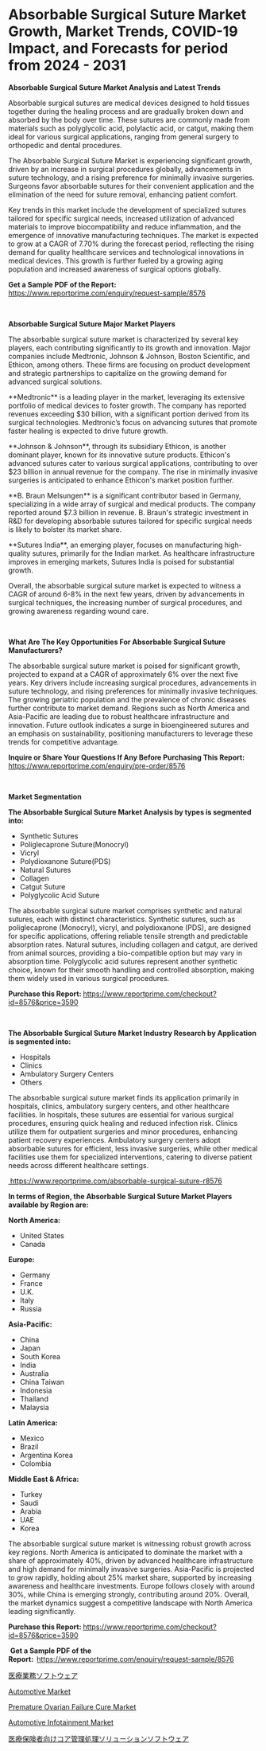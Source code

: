 <p><h1>Absorbable Surgical Suture Market Growth, Market Trends, COVID-19 Impact, and Forecasts for period from 2024 - 2031</h1></p><p><strong>Absorbable Surgical Suture Market Analysis and Latest Trends</strong></p>
<p><p>Absorbable surgical sutures are medical devices designed to hold tissues together during the healing process and are gradually broken down and absorbed by the body over time. These sutures are commonly made from materials such as polyglycolic acid, polylactic acid, or catgut, making them ideal for various surgical applications, ranging from general surgery to orthopedic and dental procedures.</p><p>The Absorbable Surgical Suture Market is experiencing significant growth, driven by an increase in surgical procedures globally, advancements in suture technology, and a rising preference for minimally invasive surgeries. Surgeons favor absorbable sutures for their convenient application and the elimination of the need for suture removal, enhancing patient comfort.</p><p>Key trends in this market include the development of specialized sutures tailored for specific surgical needs, increased utilization of advanced materials to improve biocompatibility and reduce inflammation, and the emergence of innovative manufacturing techniques. The market is expected to grow at a CAGR of 7.70% during the forecast period, reflecting the rising demand for quality healthcare services and technological innovations in medical devices. This growth is further fueled by a growing aging population and increased awareness of surgical options globally.</p></p>
<p><strong>Get a Sample PDF of the Report:&nbsp;</strong> <a href="https://www.reportprime.com/enquiry/request-sample/8576">https://www.reportprime.com/enquiry/request-sample/8576</a></p>
<p>&nbsp;</p>
<p><strong>Absorbable Surgical Suture Major Market Players</strong></p>
<p><p>The absorbable surgical suture market is characterized by several key players, each contributing significantly to its growth and innovation. Major companies include Medtronic, Johnson & Johnson, Boston Scientific, and Ethicon, among others. These firms are focusing on product development and strategic partnerships to capitalize on the growing demand for advanced surgical solutions.</p><p>**Medtronic** is a leading player in the market, leveraging its extensive portfolio of medical devices to foster growth. The company has reported revenues exceeding $30 billion, with a significant portion derived from its surgical technologies. Medtronic’s focus on advancing sutures that promote faster healing is expected to drive future growth.</p><p>**Johnson & Johnson**, through its subsidiary Ethicon, is another dominant player, known for its innovative suture products. Ethicon's advanced sutures cater to various surgical applications, contributing to over $23 billion in annual revenue for the company. The rise in minimally invasive surgeries is anticipated to enhance Ethicon's market position further.</p><p>**B. Braun Melsungen** is a significant contributor based in Germany, specializing in a wide array of surgical and medical products. The company reported around $7.3 billion in revenue. B. Braun's strategic investment in R&D for developing absorbable sutures tailored for specific surgical needs is likely to bolster its market share.</p><p>**Sutures India**, an emerging player, focuses on manufacturing high-quality sutures, primarily for the Indian market. As healthcare infrastructure improves in emerging markets, Sutures India is poised for substantial growth.</p><p>Overall, the absorbable surgical suture market is expected to witness a CAGR of around 6-8% in the next few years, driven by advancements in surgical techniques, the increasing number of surgical procedures, and growing awareness regarding wound care.</p></p>
<p>&nbsp;</p>
<p><strong>What Are The Key Opportunities For Absorbable Surgical Suture Manufacturers?</strong></p>
<p><p>The absorbable surgical suture market is poised for significant growth, projected to expand at a CAGR of approximately 6% over the next five years. Key drivers include increasing surgical procedures, advancements in suture technology, and rising preferences for minimally invasive techniques. The growing geriatric population and the prevalence of chronic diseases further contribute to market demand. Regions such as North America and Asia-Pacific are leading due to robust healthcare infrastructure and innovation. Future outlook indicates a surge in bioengineered sutures and an emphasis on sustainability, positioning manufacturers to leverage these trends for competitive advantage.</p></p>
<p><strong>Inquire or Share Your Questions If Any Before Purchasing This Report:</strong> <a href="https://www.reportprime.com/enquiry/pre-order/8576">https://www.reportprime.com/enquiry/pre-order/8576</a></p>
<p>&nbsp;</p>
<p><strong>Market Segmentation</strong></p>
<p><strong>The Absorbable Surgical Suture Market Analysis by types is segmented into:</strong></p>
<p><ul><li>Synthetic Sutures</li><li>Poliglecaprone Suture(Monocryl)</li><li>Vicryl</li><li>Polydioxanone Suture(PDS)</li><li>Natural Sutures</li><li>Collagen</li><li>Catgut Suture</li><li>Polyglycolic Acid Suture</li></ul></p>
<p><p>The absorbable surgical suture market comprises synthetic and natural sutures, each with distinct characteristics. Synthetic sutures, such as poliglecaprone (Monocryl), vicryl, and polydioxanone (PDS), are designed for specific applications, offering reliable tensile strength and predictable absorption rates. Natural sutures, including collagen and catgut, are derived from animal sources, providing a bio-compatible option but may vary in absorption time. Polyglycolic acid sutures represent another synthetic choice, known for their smooth handling and controlled absorption, making them widely used in various surgical procedures.</p></p>
<p><strong>Purchase this Report:&nbsp;</strong><a href="https://www.reportprime.com/checkout?id=8576&price=3590">https://www.reportprime.com/checkout?id=8576&price=3590</a></p>
<p>&nbsp;</p>
<p><strong>The Absorbable Surgical Suture Market Industry Research by Application is segmented into:</strong></p>
<p><ul><li>Hospitals</li><li>Clinics</li><li>Ambulatory Surgery Centers</li><li>Others</li></ul></p>
<p><p>The absorbable surgical suture market finds its application primarily in hospitals, clinics, ambulatory surgery centers, and other healthcare facilities. In hospitals, these sutures are essential for various surgical procedures, ensuring quick healing and reduced infection risk. Clinics utilize them for outpatient surgeries and minor procedures, enhancing patient recovery experiences. Ambulatory surgery centers adopt absorbable sutures for efficient, less invasive surgeries, while other medical facilities use them for specialized interventions, catering to diverse patient needs across different healthcare settings.</p></p>
<p><a href="https://www.reportprime.com/absorbable-surgical-suture-r8576">&nbsp;https://www.reportprime.com/absorbable-surgical-suture-r8576</a></p>
<p><strong>In terms of Region, the Absorbable Surgical Suture Market Players available by Region are:</strong></p>
<p>
    <p> <strong> North America: </strong>
        <ul>
            <li>United States</li>
            <li>Canada</li>
        </ul>
        </p> 
    <p> <strong> Europe: </strong>
        <ul>
            <li>Germany</li>
            <li>France</li>
            <li>U.K.</li>
            <li>Italy</li>
            <li>Russia</li>
        </ul>
        </p> 
    <p> <strong> Asia-Pacific: </strong>
        <ul>
            <li>China</li>
            <li>Japan</li>
            <li>South Korea</li>
            <li>India</li>
            <li>Australia</li>
            <li>China Taiwan</li>
            <li>Indonesia</li>
            <li>Thailand</li>
            <li>Malaysia</li>
        </ul>
        </p> 
    <p> <strong> Latin America: </strong>
        <ul>
            <li>Mexico</li>
            <li>Brazil</li>
            <li>Argentina Korea</li>
            <li>Colombia</li>
        </ul>
        </p> 
    <p> <strong> Middle East & Africa: </strong>
        <ul>
            <li>Turkey</li>
            <li>Saudi</li>
            <li>Arabia</li>
            <li>UAE</li>
            <li>Korea</li>
        </ul>
    </p>
    </p>
<p><p>The absorbable surgical suture market is witnessing robust growth across key regions. North America is anticipated to dominate the market with a share of approximately 40%, driven by advanced healthcare infrastructure and high demand for minimally invasive surgeries. Asia-Pacific is projected to grow rapidly, holding about 25% market share, supported by increasing awareness and healthcare investments. Europe follows closely with around 30%, while China is emerging strongly, contributing around 20%. Overall, the market dynamics suggest a competitive landscape with North America leading significantly.</p></p>
<p><strong>Purchase this Report: </strong><a href="https://www.reportprime.com/checkout?id=8576&price=3590">https://www.reportprime.com/checkout?id=8576&price=3590</a></p>
<p>&nbsp;<strong>Get a Sample PDF of the Report:&nbsp;&nbsp;</strong><a href="https://www.reportprime.com/enquiry/request-sample/8576">https://www.reportprime.com/enquiry/request-sample/8576</a></p>
<p><strong></strong></p>
<p><p><a href="https://medium.com/@henriettemills1/health-care-operations-software-market-%E3%81%AE%E3%82%B0%E3%83%AD%E3%83%BC%E3%83%90%E3%83%AB%E5%B8%82%E5%A0%B4%E6%A6%82%E8%A6%81%E3%81%AF-%E4%B8%96%E7%95%8C%E3%81%8A%E3%82%88%E3%81%B3%E4%B8%BB%E8%A6%81%E5%B8%82%E5%A0%B4%E3%81%AB%E3%81%8A%E3%81%91%E3%82%8B%E6%A5%AD%E7%95%8C%E3%81%AB%E5%BD%B1%E9%9F%BF%E3%82%92%E4%B8%8E%E3%81%88%E3%82%8B%E4%B8%BB%E8%A6%81%E3%81%AA%E3%83%88%E3%83%AC%E3%83%B3%E3%83%89%E3%81%AB%E3%81%A4%E3%81%84%E3%81%A6-%E7%8B%AC%E8%87%AA%E3%81%AE%E8%A6%96%E7%82%B9%E3%82%92%E6%8F%90%E4%BE%9B%E3%81%97%E3%81%BE%E3%81%99-57ada17bbf82">医療業務ソフトウェア</a></p><p><a href="https://medium.com/@scottroberts2661/the-automotive-market-prioritizes-cost-control-and-efficiency-enhancement-ec8ae8478672">Automotive Market</a></p><p><a href="https://www.linkedin.com/pulse/comprehensive-look-product-type-hormone-replacement-therapy-z645f?trackingId=6mZgphPHQqu6b14rLyFdoA%3D%3D">Premature Ovarian Failure Cure Market</a></p><p><a href="https://medium.com/@scottroberts2661/the-automotive-infotainment-market-decisions-are-mostly-driven-by-resource-optimization-and-a3d228f291c9">Automotive Infotainment Market</a></p><p><a href="https://medium.com/@henriettemills1/healthcare-payers-core-administrative-processing-solutions-software-1a0488e51910">医療保険者向けコア管理処理ソリューションソフトウェア</a></p></p>